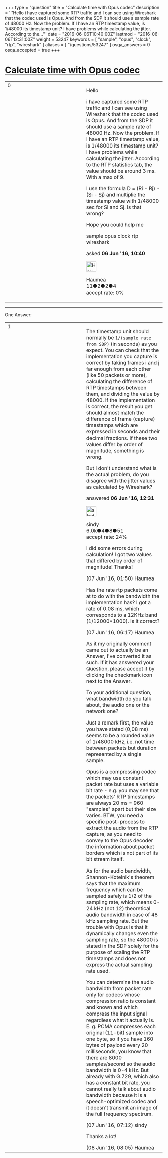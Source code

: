 +++
type = "question"
title = "Calculate time with Opus codec"
description = '''Hello i have captured some RTP traffic and I can see using Wireshark that the codec used is Opus. And from the SDP it should use a sample rate of 48000 Hz. Now the problem. If I have an RTP timestamp value, is 1/48000 its timestamp unit? I have problems while calculating the jitter. According to the...'''
date = "2016-06-06T10:40:00Z"
lastmod = "2016-06-06T12:31:00Z"
weight = 53247
keywords = [ "sample", "opus", "clock", "rtp", "wireshark" ]
aliases = [ "/questions/53247" ]
osqa_answers = 0
osqa_accepted = true
+++

<div class="headNormal">

# [Calculate time with Opus codec](/questions/53247/calculate-time-with-opus-codec)

</div>

<div id="main-body">

<div id="askform">

<table id="question-table" style="width:100%;"><colgroup><col style="width: 50%" /><col style="width: 50%" /></colgroup><tbody><tr class="odd"><td style="width: 30px; vertical-align: top"><div class="vote-buttons"><div id="post-53247-score" class="post-score" title="current number of votes">0</div><div id="favorite-count" class="favorite-count"></div></div></td><td><div id="item-right"><div class="question-body"><p>Hello</p><p>i have captured some RTP traffic and I can see using Wireshark that the codec used is Opus. And from the SDP it should use a sample rate of 48000 Hz. Now the problem. If I have an RTP timestamp value, is 1/48000 its timestamp unit? I have problems while calculating the jitter. According to the RTP statistics tab, the value should be around 3 ms. With a max of 9.</p><p>I use the formula D = (Ri - Rj) - (Si - Sj) and multiplie the timestamp value with 1/48000 sec for Si and Sj. Is that wrong?</p><p>Hope you could help me</p></div><div id="question-tags" class="tags-container tags">sample opus clock rtp wireshark</div><div id="question-controls" class="post-controls"></div><div class="post-update-info-container"><div class="post-update-info post-update-info-user"><p>asked <strong>06 Jun '16, 10:40</strong></p><img src="https://secure.gravatar.com/avatar/9057d9972c7dbd2019d1785547a0e146?s=32&amp;d=identicon&amp;r=g" class="gravatar" width="32" height="32" alt="Haumea&#39;s gravatar image" /><p>Haumea<br />
<span class="score" title="11 reputation points">11</span><span title="2 badges"><span class="badge1">●</span><span class="badgecount">2</span></span><span title="2 badges"><span class="silver">●</span><span class="badgecount">2</span></span><span title="4 badges"><span class="bronze">●</span><span class="badgecount">4</span></span><br />
<span class="accept_rate" title="Rate of the user&#39;s accepted answers">accept rate:</span> <span title="Haumea has no accepted answers">0%</span></p></div></div><div id="comments-container-53247" class="comments-container"></div><div id="comment-tools-53247" class="comment-tools"></div><div class="clear"></div><div id="comment-53247-form-container" class="comment-form-container"></div><div class="clear"></div></div></td></tr></tbody></table>

------------------------------------------------------------------------

<div class="tabBar">

<span id="sort-top"></span>

<div class="headQuestions">

One Answer:

</div>

</div>

<span id="53250"></span>

<div id="answer-container-53250" class="answer accepted-answer">

<table style="width:100%;"><colgroup><col style="width: 50%" /><col style="width: 50%" /></colgroup><tbody><tr class="odd"><td style="width: 30px; vertical-align: top"><div class="vote-buttons"><div id="post-53250-score" class="post-score" title="current number of votes">1</div></div></td><td><div class="item-right"><div class="answer-body"><p>The timestamp unit should normally be <code>1/(sample rate from SDP)</code> (in seconds) as you expect. You can check that the implementation you capture is correct by taking frames i and j far enough from each other (like 50 packets or more), calculating the difference of RTP timestamps between them, and dividing the value by 48000. If the implementation is correct, the result you get should almost match the difference of frame (capture) timestamps which are expressed in seconds and their decimal fractions. If these two values differ by order of magnitude, something is wrong.</p><p>But I don't understand what is the actual problem, do you disagree with the jitter values as calculated by Wireshark?</p></div><div class="answer-controls post-controls"></div><div class="post-update-info-container"><div class="post-update-info post-update-info-user"><p>answered <strong>06 Jun '16, 12:31</strong></p><img src="https://secure.gravatar.com/avatar/00fc6e2633725bd871ff636f0175eabc?s=32&amp;d=identicon&amp;r=g" class="gravatar" width="32" height="32" alt="sindy&#39;s gravatar image" /><p>sindy<br />
<span class="score" title="6049 reputation points"><span>6.0k</span></span><span title="4 badges"><span class="badge1">●</span><span class="badgecount">4</span></span><span title="8 badges"><span class="silver">●</span><span class="badgecount">8</span></span><span title="51 badges"><span class="bronze">●</span><span class="badgecount">51</span></span><br />
<span class="accept_rate" title="Rate of the user&#39;s accepted answers">accept rate:</span> <span title="sindy has 110 accepted answers">24%</span></p></div></div><div id="comments-container-53250" class="comments-container"><span id="53263"></span><div id="comment-53263" class="comment"><div id="post-53263-score" class="comment-score"></div><div class="comment-text"><p>I did some errors during calculation! I got two values that differed by order of magnitude! Thanks!</p></div><div id="comment-53263-info" class="comment-info"><span class="comment-age">(07 Jun '16, 01:50)</span> Haumea</div></div><span id="53277"></span><div id="comment-53277" class="comment"><div id="post-53277-score" class="comment-score"></div><div class="comment-text"><p>Has the rate rtp packets come at to do with the bandwidth the implementation has? I got a rate of 0.08 ms, which corresponds to a 12KHz band (1/12000*1000). Is it correct?</p></div><div id="comment-53277-info" class="comment-info"><span class="comment-age">(07 Jun '16, 06:17)</span> Haumea</div></div><span id="53282"></span><div id="comment-53282" class="comment"><div id="post-53282-score" class="comment-score"></div><div class="comment-text"><p>As it my originally comment came out to actually be an Answer, I've converted it as such. If it has answered your Question, please accept it by clicking the checkmark icon next to the Answer.</p><p>To your additional question, what bandwidth do you talk about, the audio one or the network one?</p><p>Just a remark first, the value you have stated (0,08 ms) seems to be a rounded value of 1/48000 kHz, i.e. not time between packets but duration represented by a single sample.</p><p>Opus is a compressing codec which may use constant packet rate but uses a variable bit rate - e.g. you may see that the packets' RTP timestamps are always 20 ms = 960 "samples" apart but their size varies. BTW, you need a specific post-process to extract the audio from the RTP capture, as you need to convey to the Opus decoder the information about packet borders which is not part of its bit stream itself.</p><p>As for the audio bandwidth, Shannon-Kotelnik's theorem says that the maximum frequency which can be sampled safely is 1/2 of the sampling rate, which means 0-24 kHz (not 12) theoretical audio bandwidth in case of 48 kHz sampling rate. But the trouble with Opus is that it dynamically changes even the sampling rate, so the 48000 is stated in the SDP solely for the purpose of scaling the RTP timestamps and does not express the actual sampling rate used.</p><p>You can determine the audio bandwidth from packet rate only for codecs whose compression ratio is constant and known and which compress the input signal regardless what it actually is. E. g. PCMA compresses each original (11-bit) sample into one byte, so if you have 160 bytes of payload every 20 milliseconds, you know that there are 8000 samples/second so the audio bandwidth is 0-4 kHz. But already with G.729, which also has a constant bit rate, you cannot really talk about audio bandwidth because it is a speech-optimized codec and it doesn't transmit an image of the full frequency spectrum.</p></div><div id="comment-53282-info" class="comment-info"><span class="comment-age">(07 Jun '16, 07:12)</span> sindy</div></div><span id="53318"></span><div id="comment-53318" class="comment"><div id="post-53318-score" class="comment-score"></div><div class="comment-text"><p>Thanks a lot!</p></div><div id="comment-53318-info" class="comment-info"><span class="comment-age">(08 Jun '16, 08:05)</span> Haumea</div></div></div><div id="comment-tools-53250" class="comment-tools"></div><div class="clear"></div><div id="comment-53250-form-container" class="comment-form-container"></div><div class="clear"></div></div></td></tr></tbody></table>

</div>

<div class="paginator-container-left">

</div>

</div>

</div>

